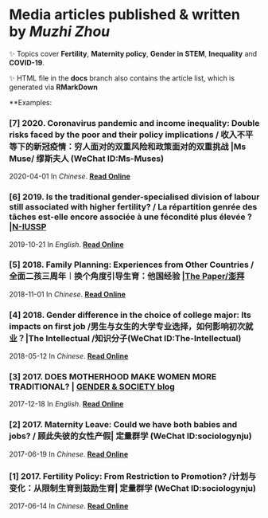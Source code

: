# Media articles published & written by *Muzhi Zhou* 

:sparkles: Topics cover **Fertility**, **Maternity policy**, **Gender in STEM**, **Inequality** and **COVID-19**.

:sparkles: HTML file in the **docs** branch also contains the article list, which is generated via **RMarkDown**

**Examples:

### [7] 2020. Coronavirus pandemic and income inequality: Double risks faced by the poor and their policy implications / 收入不平等下的新冠疫情：穷人面对的双重风险和政策面对的双重挑战 |Ms Muse/ 缪斯夫人 (WeChat ID:Ms-Muses)
  2020-04-01 In *Chinese*. [**Read Online**](https://mp.weixin.qq.com/s?__biz=MzI5MDEwNzMwMQ==&mid=2247487200&idx=1&sn=1a8ef87e04f1e401bcec0dfdbd092ee3&chksm=ec25b42adb523d3c7d77724433639e9c0abf44e1747662628b28d9c7138ac242cd1033ba6dc5&mpshare=1&scene=1&srcid=&sharer_sharetime=1586087968319&sharer_shareid=37dd4d19089c7b4b0fa70a2136ae797c&exportkey=Ar2H7WCpIU8NGxRpm8EU8Zs%3D&pass_ticket=2wxq5Jkn88DY30kW1FbVGeMhTCQ9VwaZcGzCiET9lIBovdShsDW00AVBvmYXz1j%2B#rd)
  
### [6] 2019. Is the traditional gender-specialised division of labour still associated with higher fertility? / La répartition genrée des tâches est-elle encore associée à une fécondité plus élevée ? |[N-IUSSP](https://www.niussp.org/about-n-iussp/) 
  2019-10-21 In *English*. [**Read Online**](https://www.niussp.org/article/is-the-traditional-gender-specialised-division-of-labour-still-associated-with-higher-fertilityla-repartition-genree-des-taches-est-elle-encore-associee-a-une-fecondite-plus-elevee/)
  
### [5] 2018. Family Planning: Experiences from Other Countries / 全面二孩三周年︱换个角度引导生育：他国经验 |[The Paper/澎拜](https://m.thepaper.cn/)
  2018-11-01 In *Chinese*. [**Read Online**](https://www.thepaper.cn/newsDetail_forward_2589090)

### [4] 2018. Gender difference in the choice of college major: Its impacts on first job /男生与女生的大学专业选择，如何影响初次就业？|The Intellectual /知识分子(WeChat ID:The-Intellectual)
  2018-05-12 In *Chinese*. [**Read Online**](https://mp.weixin.qq.com/s?__biz=MzIyNDA2NTI4Mg==&mid=2655423410&idx=3&sn=9fdfda75cff8b5daf7594adb04217cd8&chksm=f3a689dfc4d100c987f253849ef22d50bc4b90f82fb60096982ecb8f7d1bf5cfa5d13372eb92&mpshare=1&scene=1&srcid=0405SfTcdzNf95MLGUVRWEVo&sharer_sharetime=1586088689585&sharer_shareid=37dd4d19089c7b4b0fa70a2136ae797c&exportkey=AprU8oKudqQ7Xb3M%2F0o5xMU%3D&pass_ticket=2wxq5Jkn88DY30kW1FbVGeMhTCQ9VwaZcGzCiET9lIBovdShsDW00AVBvmYXz1j%2B#rd)
  
### [3] 2017. DOES MOTHERHOOD MAKE WOMEN MORE TRADITIONAL? | [GENDER & SOCIETY blog](https://gendersociety.wordpress.com/about-and-guidelines/) 
  2017-12-18 In *English*. [**Read Online**](https://gendersociety.wordpress.com/2017/12/18/does-motherhood-make-women-more-traditional)

### [2] 2017. Maternity Leave: Could we have both babies and jobs? / 顾此失彼的女性产假| 定量群学 (WeChat ID:sociologynju)
  2017-06-19 In *Chinese*. [**Read Online**](https://mp.weixin.qq.com/s?__biz=MzA5MzM0MzU1NQ==&mid=2650283381&idx=1&sn=17a544e0d27d3a1a259729e3c4056fa6&exportkey=AoZkODkLs58t%2BOpTVc19GHY%3D&pass_ticket=2wxq5Jkn88DY30kW1FbVGeMhTCQ9VwaZcGzCiET9lIBovdShsDW00AVBvmYXz1j%2B)

### [1] 2017. Fertility Policy: From Restriction to Promotion? /计划与变化：从限制生育到鼓励生育| 定量群学 (WeChat ID:sociologynju)
  2017-06-14 In *Chinese*. [**Read Online**](https://mp.weixin.qq.com/s?__biz=MzA5MzM0MzU1NQ==&mid=2650283370&idx=1&sn=3bb44cf5ffe3373b4bd94809ac8cfdad&exportkey=ArT8pc7%2F080dSDcLIcKs9lM%3D&pass_ticket=P2dzgZRi0Nm1XBCOpviat5UU0pl6l1Slxgx%2BvpfzKyASpX6ebk8p6NR%2BExsZN%2Fg%2F)
